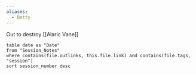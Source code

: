 ```yaml
---
aliases:
  - Betty
---
```

Out to destroy [[Alaric Vane]]


```dataview
table date as "Date"
from "Session_Notes"
where contains(file.outlinks, this.file.link) and contains(file.tags, "session")
sort session_number desc
```